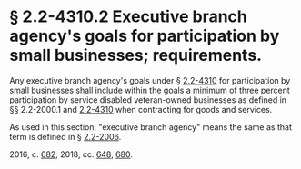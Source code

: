 # § 2.2-4310.2 Executive branch agency's goals for participation by small businesses; requirements.

<p>Any executive branch agency's goals under § <a href='/vacode/2.2-4310/'>2.2-4310</a> for participation by small businesses shall include within the goals a minimum of three percent participation by service disabled veteran-owned businesses as defined in §§ 2.2-2000.1 and <a href='/vacode/2.2-4310/'>2.2-4310</a> when contracting for goods and services.</p><p>As used in this section, "executive branch agency" means the same as that term is defined in § <a href='/vacode/2.2-2006/'>2.2-2006</a>.</p><p>2016, c. <a href='http://lis.virginia.gov/cgi-bin/legp604.exe?161+ful+CHAP0682'>682</a>; 2018, cc. <a href='http://lis.virginia.gov/cgi-bin/legp604.exe?181+ful+CHAP0648'>648</a>, <a href='http://lis.virginia.gov/cgi-bin/legp604.exe?181+ful+CHAP0680'>680</a>.</p>